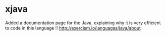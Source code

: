 # xjava
Added a documentation page for the Java, explaining why it is very efficient to code in this language !!
http://exercism.io/languages/java/about

